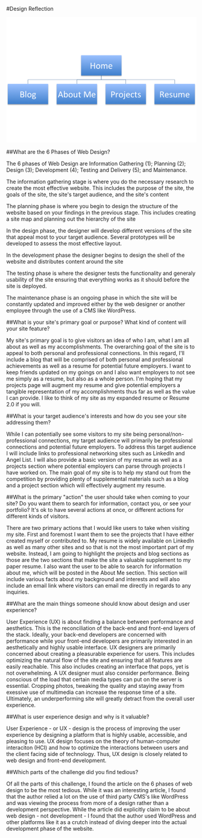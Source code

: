 
#Design Reflection

<img src="https://github.com/dshaps10/phase-0/blob/master/week-2/imgs/site-map.png">

##What are the 6 Phases of Web Design?

  The 6 phases of Web Design are Information Gathering (1); Planning (2); Design (3); Development (4); Testing and Delivery (5); and Maintenance.

  The information gathering stage is where you do the necessary research to create the most effective website.  This includes the purpose of the site, the goals of the site, the site's target audience, and the site's content

  The planning phase is where you begin to design the structure of the website based on your findings in the previous stage. This includes creating a site map and planning out the hierarchy of the site

  In the design phase, the designer will develop different versions of the site that appeal most to your target audience.  Several prototypes will be developed to assess the most effective layout.

  In the development phase the designer begins to design the shell of the website and distributes content around the site

  The testing phase is where the designer tests the functionality and generaly usability of the site ensuring that everything works as it should before the site is deployed.

  The maintenance phase is an ongoing phase in which the site will be constantly updated and improved either by the web designer or another employee through the use of a CMS like WordPress.

##What is your site's primary goal or purpose? What kind of content will your site feature?</h2>

  My site's primary goal is to give visitors an idea of who I am, what I am all about as well as my accomplishments.  The overarching goal of the site is to appeal to both personal and professional connections. In this regard, I'll include a blog that will be comprised of both personal and professional achievements as well as a resume for potential future employers. I want to keep friends updated on my goings on and I also want employers to not see me simply as a resume, but also as a whole person.  I'm hoping that my projects page will augment my resume and give potential employers a tangible representation of my accomplishments thus far as well as the value I can provide.  I like to think of my site as my expanded resume or Resume 2.0 if you will.

##What is your target audience's interests and how do you see your site addressing them?</h2>

  While I can potentially see some visitors to my site being personal/non-professional connections, my target audience will primarily be professional connections and potential future employers.  To address this target audience I will include links to professional networking sites such as LinkedIn and Angel List.  I will also provide a basic version of my resume as well as a projects section where potential employers can parse through projects I have worked on.  The main goal of my site is to help my stand out from the competition by providing plenty of supplemental materials such as a blog and a project section which will effectively augment my resume.

##What is the primary "action" the user should take when coming to your site? Do you want them to search for information, contact you, or see your portfolio? It's ok to have several actions at once, or different actions for different kinds of visitors.</h2>

  There are two primary actions that I would like users to take when visiting my site.  First and foremost I want them to see the projects that I have either created myself or contributed to.  My resume is widely available on LinkedIn as well as many other sites and so that is not the most important part of my website.  Instead,  I am going to highlight the projects and blog sections as those are the two sections that make the site a valuable supplement to my paper resume.  I also want the user to be able to search for information about me, which will be posted in the About Me section.  This section will include various facts about my background and interests and will also include an email link where visitors can email me directly in regards to any inquiries.

##What are the main things someone should know about design and user experience?</h2>

  User Experience (UX) is about finding a balance between performance and aesthetics.  This is the reconciliation of the back-end and front-end layers of the stack.  Ideally, your back-end developers are concerned with performance while your front-end developers are primarily interested in an aesthetically and highly usable interface.  UX designers are primarily concerned about creating a pleasurable experience for users.  This includes optimizing the natural flow of the site and ensuring that all features are easily reachable.  This also includes creating an interface that pops, yet is not overwhelming.  A UX designer must also consider performance.  Being conscious of the load that certain media types can put on the server is essential.  Cropping photos, tweaking the quality and staying away from exessive use of multimedia can increase the response time of a site.  Ultimately, an underperforming site will greatly detract from the overall user experience.

##What is user experience design and why is it valuable?</h2>

  User Experience - or UX - design is the process of improving the user experience by designing a platform that is highly usable, accessible, and pleasing to use.  UX design focuses on the theory of human-computer interaciton (HCI) and how to optimize the interactions between users and the client facing side of technology.  Thus, UX design is closely related to web design and front-end development.

##Which parts of the challenge did you find tedious?</h2>

  Of all the parts of this challenge, I found the article on the 6 phases of web design to be the most tedious.  While it was an interesting article, I found that the author relied a lot on the use of third party CMS's like WordPress and was viewing the process from more of a design rather than a development perspective.  While the article did explicitly claim to be about web design - not development - I found that the author used WordPress and other platforms like it as a crutch instead of diving deeper into the actual development phase of the website.